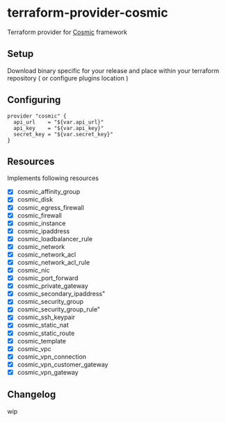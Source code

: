 # terraform-provider-cosmic
Terraform provider for [Cosmic](https://github.com/MissionCriticalCloud/cosmic) framework

## Setup
Download binary specific for your release and place within your terraform repository ( or configure plugins location )

## Configuring
```
provider "cosmic" {
  api_url    = "${var.api_url}"
  api_key    = "${var.api_key}"
  secret_key = "${var.secret_key}"
}
```

## Resources
Implements following resources
- [x] cosmic_affinity_group
- [x] cosmic_disk
- [x] cosmic_egress_firewall
- [x] cosmic_firewall
- [x] cosmic_instance
- [x] cosmic_ipaddress
- [x] cosmic_loadbalancer_rule
- [x] cosmic_network
- [x] cosmic_network_acl
- [x] cosmic_network_acl_rule
- [x] cosmic_nic
- [x] cosmic_port_forward
- [x] cosmic_private_gateway
- [x] cosmic_secondary_ipaddress"
- [x] cosmic_security_group
- [x] cosmic_security_group_rule"
- [x] cosmic_ssh_keypair
- [x] cosmic_static_nat
- [x] cosmic_static_route
- [x] cosmic_template
- [x] cosmic_vpc
- [x] cosmic_vpn_connection
- [x] cosmic_vpn_customer_gateway
- [x] cosmic_vpn_gateway

## Changelog
wip
